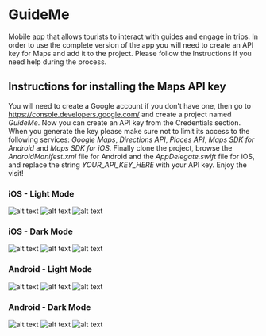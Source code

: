 # GuideMe
Mobile app that allows tourists to interact with guides and engage in trips. In order to use the complete version of the app you will need to create an API key for Maps and add it to the project. Please follow the Instructions if you need help during the process.

## Instructions for installing the Maps API key
You will need to create a Google account if you don't have one, then go to https://console.developers.google.com/ and create a project named *GuideMe*. Now you can create an API key from the Credentials section. When you generate the key please make sure not to limit its access to the following services: *Google Maps*, *Directions API*, *Places API*, *Maps SDK for Android* and *Maps SDK for iOS*. Finally clone the project, browse the *AndroidManifest.xml* file for Android and the *AppDelegate.swift* file for iOS, and replace the string *YOUR_API_KEY_HERE* with your API key. Enjoy the visit!

### iOS - Light Mode

![alt text](https://github.com/AlessioLuciani/GuideMe/blob/dev/assets/preview/l1.png)
![alt text](https://github.com/AlessioLuciani/GuideMe/blob/dev/assets/preview/l2.png)
![alt text](https://github.com/AlessioLuciani/GuideMe/blob/dev/assets/preview/l3.png)

### iOS - Dark Mode

![alt text](https://github.com/AlessioLuciani/GuideMe/blob/dev/assets/preview/d1.png)
![alt text](https://github.com/AlessioLuciani/GuideMe/blob/dev/assets/preview/d2.png)
![alt text](https://github.com/AlessioLuciani/GuideMe/blob/dev/assets/preview/d3.png)

### Android - Light Mode

![alt text](https://github.com/AlessioLuciani/GuideMe/blob/dev/assets/preview/1.jpg)
![alt text](https://github.com/AlessioLuciani/GuideMe/blob/dev/assets/preview/2.jpg)
![alt text](https://github.com/AlessioLuciani/GuideMe/blob/dev/assets/preview/3.jpg)

### Android - Dark Mode

![alt text](https://github.com/AlessioLuciani/GuideMe/blob/dev/assets/preview/5.jpg)
![alt text](https://github.com/AlessioLuciani/GuideMe/blob/dev/assets/preview/6.jpg)
![alt text](https://github.com/AlessioLuciani/GuideMe/blob/dev/assets/preview/7.jpg)


